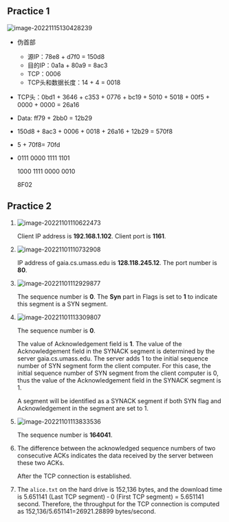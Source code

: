 ## Practice 1

![image-20221115130428239](C:\Users\ASUS\AppData\Roaming\Typora\typora-user-images\image-20221115130428239.png)

- 伪首部

  - 源IP：78e8 + d7f0 = 150d8
  - 目的IP：0a1a + 80a9 = 8ac3
  - TCP：0006 
  - TCP头和数据长度：14 + 4 = 0018

- TCP头：0bd1 + 3646 + c353 + 0776 + bc19 + 5010 + 5018 + 00f5 + 0000 + 0000 = 26a16

- Data: ff79 + 2bb0 = 12b29

- 150d8 + 8ac3 + 0006 + 0018 + 26a16 + 12b29 = 570f8

- 5 + 70f8= 70fd

- 0111 0000 1111 1101

  1000 1111 0000 0010

  8F02

## Practice 2

1. ![image-20221101110622473](C:\Users\ASUS\AppData\Roaming\Typora\typora-user-images\image-20221101110622473.png)

   Client IP address is **192.168.1.102**. Client port is **1161**.

2. ![image-20221101110732908](C:\Users\ASUS\AppData\Roaming\Typora\typora-user-images\image-20221101110732908.png)

   IP address of gaia.cs.umass.edu is **128.118.245.12**. The port number is **80**.

3. ![image-20221101112929877](C:\Users\ASUS\AppData\Roaming\Typora\typora-user-images\image-20221101112929877.png)

   The sequence number is **0**. The **Syn** part in Flags is set to **1** to indicate this segment is a SYN segment.

4. ![image-20221101113309807](C:\Users\ASUS\AppData\Roaming\Typora\typora-user-images\image-20221101113309807.png)

   The sequence number is **0**.

   The value of Acknowledgement field is **1**. The value of the Acknowledgement field in the SYNACK segment is determined by the server gaia.cs.umass.edu. The server adds 1 to the initial sequence number of SYN segment form the client computer. For this case, the initial sequence number of SYN segment from the client computer is 0, thus the value of the Acknowledgement field in the SYNACK segment is 1.

   A segment will be identified as a SYNACK segment if both SYN flag and Acknowledgement in the segment are set to 1.

5. ![image-20221101113833536](C:\Users\ASUS\AppData\Roaming\Typora\typora-user-images\image-20221101113833536.png)

   The sequence number is **164041**. 

6. The difference between the acknowledged sequence numbers of two consecutive ACKs indicates the data received by the server between these two ACKs.

   After the TCP connection is established.

7. The `alice.txt` on the hard drive is 152,136 bytes, and the download time is 5.651141 (Last TCP segment) ‐ 0 (First TCP segment) = 5.651141 second. Therefore, the throughput for the TCP connection is computed as 152,136/5.651141=26921.28899 bytes/second.
